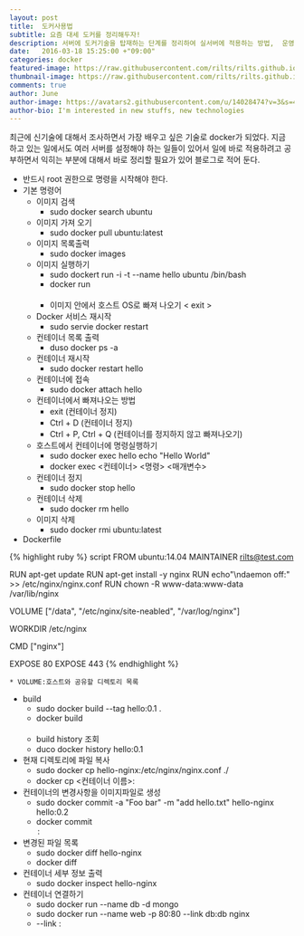 ```yaml
---
layout: post
title:  도커사용법
subtitle: 요즘 대세 도커를 정리해두자!
description: 서버에 도커기술을 탑재하는 단계를 정리하여 실서버에 적용하는 방법,  운영하는 방법, 복제하는 방법, 서비스를 적용하는 방법등을 전부 정리할 예정이다. 
date:   2016-03-18 15:25:00 +"09:00"
categories: docker
featured-image: https://raw.githubusercontent.com/rilts/rilts.github.io/master/images/docker-wallpaper-black.jpg
thumbnail-image: https://raw.githubusercontent.com/rilts/rilts.github.io/master/images/docker-wallpaper-black.jpg
comments: true
author: June
author-image: https://avatars2.githubusercontent.com/u/14028474?v=3&s=400
author-bio: I'm interested in new stuffs, new technologies 
---
```


최근에 신기술에 대해서 조사하면서 가장 배우고 싶은 기술로 docker가 되었다. 지금 하고 있는 일에서도 여러 서버를 설정해야 하는 일들이 있어서 일에 바로 적용하려고 공부하면서 익히는 부분에 대해서 바로 정리할 필요가 있어 블로그로 적어 둔다. 

* 반드시 root 권한으로 명령을 시작해야 한다.
* 기본 명령어
  * 이미지 검색
    * sudo docker search ubuntu
  * 이미지 가져 오기
    * sudo docker pull ubuntu:latest
  * 이미지 목록출력
    * sudo docker images
  * 이미지 실행하기
    * sudo dockert run -i -t --name hello ubuntu /bin/bash
    * docker run <option> <image name> <run program>
    * 이미지 안에서 호스트 OS로 빠져 나오기 < exit >
  * Docker 서비스 재시작
    * sudo servie docker restart
  * 컨테이너 목록 출력 
    * duso docker ps -a
  * 컨테이너 재시작
    * sudo docker restart hello
  * 컨테이너에 접속
    * sudo docker attach hello
  * 컨테이너에서 빠져나오는 방법
    * exit (컨테이너 정지)
    * Ctrl + D (컨테이너 정지)
    * Ctrl + P, Ctrl + Q (컨테이너를 정지하지 않고 빠져나오기) 
  * 호스트에서 컨테이너에 명령실행하기
    * sudo docker exec hello echo "Hello World"
    * docker exec <컨테이너> <명령> <매개변수>
  * 컨테이너 정지
    * sudo docker stop hello
  * 컨테이너 삭제
    * sudo docker rm hello
  * 이미지 삭제
    * sudo docker rmi ubuntu:latest
* Dockerfile

{% highlight ruby %}
script
FROM ubuntu:14.04
MAINTAINER rilts@test.com

RUN apt-get update
RUN apt-get install -y nginx
RUN echo"\ndaemon off:" >> /etc/nginx/nginx.conf
RUN chown -R www-data:www-data /var/lib/nginx

VOLUME ["/data", "/etc/nginx/site-neabled", "/var/log/nginx"]

WORKDIR /etc/nginx

CMD ["nginx"]

EXPOSE 80
EXPOSE 443
{% endhighlight %}


    * VOLUME:호스트와 공유할 디렉토리 목록
  * build
    * sudo docker build --tag hello:0.1 .
    * docker build <option> <Dockerfile path>
    * build history 조회
    * duco docker history hello:0.1
  * 현재 디렉토리에 파일 복사
    * sudo docker cp hello-nginx:/etc/nginx/nginx.conf ./
    * docker cp <컨테이너 이름>:<path> <host path>
  * 컨테이너의 변경사항을 이미지파일로 생성
    * sudo docker commit -a "Foo bar" -m "add hello.txt" hello-nginx hello:0.2
    * docker commit <option> <container name> <image name>:<tag>
  * 변경된 파일 목록
    * sudo docker diff hello-nginx
    * docker diff <container name>
  * 컨테이너 세부 정보 출력
    * sudo docker inspect hello-nginx
* 컨테이너 연결하기
  * sudo docker run --name db -d mongo
  * sudo docker run --name web -p 80:80 --link db:db nginx
  * --link <container name>:<alias>

